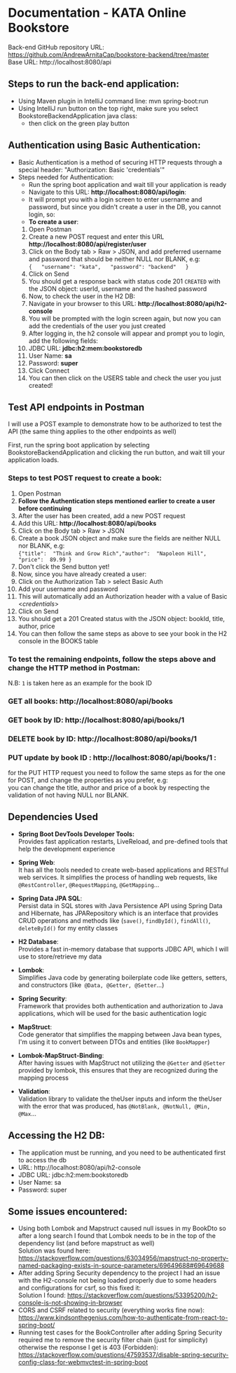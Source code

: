 
# Documentation - KATA Online Bookstore

Back-end GitHub repository URL: https://github.com/AndrewArnitaCap/bookstore-backend/tree/master   
Base URL: http://localhost:8080/api

## Steps to run the back-end application:
- Using Maven plugin in IntelliJ command line: mvn spring-boot:run
- Using IntelliJ run button on the top right, make sure you select BookstoreBackendApplication java class:
  - then click on the green play button

## Authentication using Basic Authentication:
- Basic Authentication is a method of securing HTTP requests through a special header: "Authorization: Basic 'credentials'"
- Steps needed for Authentication:
  - Run the spring boot application and wait till your application is ready
  - Navigate to this URL: **http://localhost:8080/api/login**:
  - It will prompt you with a login screen to enter username and password, but since you didn't create a user in the DB, you cannot login, so:
  - **To create a user**:
  1. Open Postman
  2. Create a new POST request and enter this URL **http://localhost:8080/api/register/user**
  3. Click on the Body tab > Raw > JSON, and add preferred  username and password that should be neither NULL nor BLANK, e.g:   
     `{  
     "username": "kata",  
     "password": "backend"  
     }`
  5. Click on Send
  6. You should get a response back with status code 201 `CREATED` with the JSON object: userId, username and the hashed password
  7. Now, to check the user in the H2 DB:
  8. Navigate in your browser to this URL: **http://localhost:8080/api/h2-console**
  8. You will be prompted with the login screen again, but now you can add the credentials of the user you just created
  9. After logging in, the h2 console will appear and prompt you to login, add the following fields:
    10. JDBC URL: **jdbc:h2:mem:bookstoredb**
    11. User Name: **sa**
    12. Password: **super**
    13. Click Connect
    14. You can then click on the USERS table and check the user you just created!

##  Test API endpoints in Postman
I will use a POST example to demonstrate how to be authorized to test the API (the same thing applies to the other endpoints as well)  

First, run the spring boot application by selecting BookstoreBackendApplication and clicking the run button, and wait till your application loads.
### Steps to test POST request to create a book:
1. Open Postman
2. **Follow the Authentication steps mentioned earlier to create a user before continuing**
3. After the user has been created, add a new POST request
4. Add this URL: **http://localhost:8080/api/books**
5. Click on the Body tab > Raw > JSON
6. Create a book JSON object and make sure the fields are neither NULL nor BLANK, e.g:  
   `{"title":  "Think and Grow Rich","author":  "Napoleon Hill",
   "price":  89.99
   }`
7. Don't click the Send button yet!
8. Now, since you have already created a user:
9.  Click on the Authorization Tab > select Basic Auth
10. Add your username and password
11. This will automatically add an Authorization header with a value of Basic <*credentials*>
12. Click on Send
13. You should get a 201 Created status with the JSON object: bookId, title, author, price
14. You can then follow the same steps as above to see your book in the H2 console in the BOOKS table

### To test the remaining endpoints, follow the steps above and change the HTTP method in Postman:
N.B: `1` is taken here as an example for the book ID
### GET all books: http://localhost:8080/api/books
### GET book by ID: http://localhost:8080/api/books/1
### DELETE book by ID: http://localhost:8080/api/books/1

### PUT update by book ID : http://localhost:8080/api/books/1 :
for the PUT HTTP request you need to follow the same steps as for the one for POST, and change the properties as you prefer, e.g:  
you can change the title, author and price of a book by respecting the validation of not having NULL nor BLANK.

## Dependencies Used
- **Spring Boot DevTools Developer Tools:**  
  Provides fast application restarts, LiveReload, and pre-defined tools that help the development experience

- **Spring Web**:  
  It has all the tools needed to create web-based applications and RESTful web services. It simplifies the process of handling web requests, like `@RestController`, `@RequestMapping`, `@GetMapping`...
- **Spring Data JPA SQL**:  
  Persist data in SQL stores with Java Persistence API using Spring Data and Hibernate, has JPARepository which is an interface that provides CRUD operations and methods like (`save()`, `findById()`, `findAll()`, `deleteById()` for my entity classes
- **H2 Database**:  
  Provides a fast in-memory database that supports JDBC API, which I will use to store/retrieve my data
- **Lombok**:  
  Simplifies Java code by generating boilerplate code like getters, setters, and constructors (like` @Data, @Getter, @Setter`...)
- **Spring Security**:  
  Framework that provides both authentication and authorization to Java applications, which will be used for the basic authentication logic
- **MapStruct**:  
  Code generator that simplifies the mapping between Java bean types, I'm using it to convert between DTOs and entities (like `BookMapper`)
- **Lombok-MapStruct-Binding**:  
  After having issues with MapStruct not utilizing the `@Getter` and `@Setter` provided by lombok, this ensures that they are recognized during the mapping process
- **Validation**:  
  Validation library to validate the theUser inputs and inform the theUser with the error that was produced, has `@NotBlank, @NotNull, @Min, @Max`...

## Accessing the H2 DB:
- The application must be running, and you need to be authenticated first to access the db
- URL: http://localhost:8080/api/h2-console
- JDBC URL: jdbc:h2:mem:bookstoredb
- User Name: sa
- Password: super

## Some issues encountered:
- Using both Lombok and Mapstruct caused null issues in my BookDto so after a long search I found that Lombok needs to be in the top of the dependency list (and before mapstruct as well)  
  Solution was found here: https://stackoverflow.com/questions/63034956/mapstruct-no-property-named-packaging-exists-in-source-parameters/69649688#69649688
- After adding Spring Security dependency to the project I had an issue with the H2-console not being loaded properly due to some headers and configurations for csrf, so this fixed it:  
  Solution I found: https://stackoverflow.com/questions/53395200/h2-console-is-not-showing-in-browser
- CORS and CSRF related to security (everything works fine now):  
https://www.kindsonthegenius.com/how-to-authenticate-from-react-to-spring-boot/
- Running test cases for the BookController after adding Spring Security required me to remove the security filter chain (just for simplicity) otherwise the response I get is 403 (Forbidden):  
https://stackoverflow.com/questions/47593537/disable-spring-security-config-class-for-webmvctest-in-spring-boot